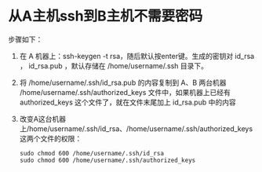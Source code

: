 # 从A主机ssh到B主机不需要密码

步骤如下：

1. 在 A 机器上：ssh-keygen -t rsa，随后默认按enter键。生成的密钥对 id_rsa ， id_rsa.pub ，默认存储在 /home/username/.ssh 目录下。

2. 将 /home/username/.ssh/id_rsa.pub 的内容复制到 A、B 两台机器 /home/username/.ssh/authorized_keys 文件中，如果机器上已经有 authorized_keys 这个文件了，就在文件末尾加上 id_rsa.pub 中的内容

3. 改变A这台机器上/home/username/.ssh/id_rsa、/home/username/.ssh/authorized_keys这两个文件的权限：

    ```
    sudo chmod 600 /home/username/.ssh/id_rsa
    sudo chmod 600 /home/username/.ssh/authorized_keys
    ```